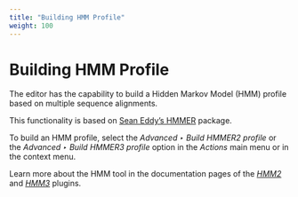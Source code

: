 ```yaml
---
title: "Building HMM Profile"
weight: 100
---
```


# Building HMM Profile

The editor has the capability to build a Hidden Markov Model (HMM) profile based on multiple sequence alignments.

This functionality is based on [Sean Eddy’s HMMER](http://hmmer.janelia.org/) package.

To build an HMM profile, select the _Advanced ‣ Build HMMER2 profile_ or the _Advanced ‣ Build HMMER3 profile_ option in the _Actions_ main menu or in the context menu.

Learn more about the HMM tool in the documentation pages of the [_HMM2_](hmm2.md) and [_HMM3_](hmm3.md) plugins.
